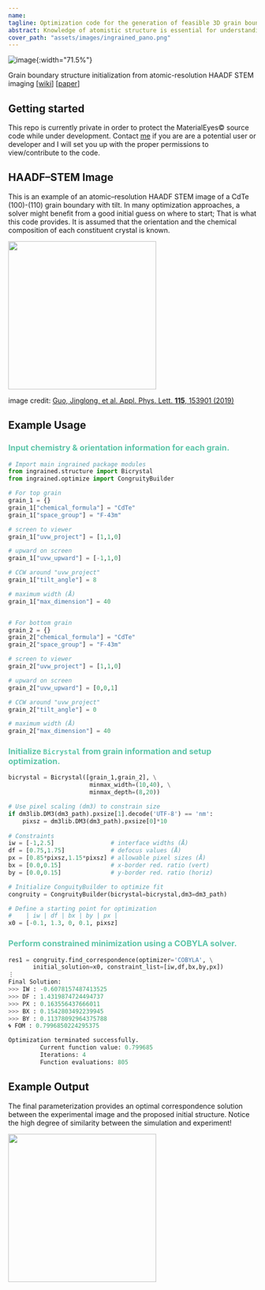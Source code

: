 ```yaml
---
name: 
tagline: Optimization code for the generation of feasible 3D grain boundary structures from atomic–resolution microscopy images.
abstract: Knowledge of atomistic structure is essential for understanding the properties of materials. While image simulation can facilitate a better understanding of the images in these instances, typical workflows for constructing atomistic models from images are manual and require expert discretion when identifying/interpreting individual features. The <code>ingrained</code> toolkit provides an automated way to generate an initial guess for the atomistic structure that balances geometrical constraints with a simulated "fit-to-image".
cover_path: "assets/images/ingrained_pano.png"
---
```


![image](https://drive.google.com/uc?export=view&id=1I28VP5ixBSQlLjvNSK9RcSi8u5TV9kG9){:width="71.5%"}

Grain boundary structure initialization from atomic-resolution HAADF STEM imaging
[[wiki](https://gitlab.com/eschwenk/ingrained/wikis/home)] [[paper](https://)]

## Getting started
This repo is currently private in order to protect the MaterialEyes&copy; source code while under development. 
Contact <a href="eschwenk@u.northwestern.edu">me</a> if you are are a potential user or developer and I will set you up with the proper permissions to view/contribute to the code.

## HAADF–STEM Image
This is an example of an atomic–resolution HAADF STEM image of a CdTe (100)-(110) grain boundary with tilt. In many optimization approaches, a solver might benefit from a good initial guess on where to start; That is what this code provides. It is assumed that the orientation and the chemical composition of each constituent crystal is known. 

<img src="https://drive.google.com/uc?export=view&id=1AVkLRqNtg9cmaJEs48yc7HJDIjooIvEQ" width="300">

image credit: <a href="https://aip.scitation.org/doi/10.1063/1.5123169">Guo, Jinglong, <it>et al.</it> Appl. Phys. Lett. <b>115</b>, 153901 (2019)</a>

## Example Usage
### <font color='#5EC6AA'>Input chemistry & orientation information for each grain.</font>
```python
# Import main ingrained package modules
from ingrained.structure import Bicrystal
from ingrained.optimize import CongruityBuilder

# For top grain
grain_1 = {}
grain_1["chemical_formula"] = "CdTe"
grain_1["space_group"] = "F-43m" 

# screen to viewer
grain_1["uvw_project"] = [1,1,0]  

# upward on screen
grain_1["uvw_upward"] = [-1,1,0] 

# CCW around "uvw_project"
grain_1["tilt_angle"] = 8

# maximum width (Å)
grain_1["max_dimension"] = 40     


# For bottom grain
grain_2 = {}
grain_2["chemical_formula"] = "CdTe"
grain_2["space_group"] = "F-43m"

# screen to viewer
grain_2["uvw_project"] = [1,1,0]

# upward on screen
grain_2["uvw_upward"] = [0,0,1]

# CCW around "uvw_project"
grain_2["tilt_angle"] = 0 

# maximum width (Å)
grain_2["max_dimension"] = 40
```
### <font color='#5EC6AA'> Initialize <code>Bicrystal</code> from grain information and setup optimization.</font> 
```python
bicrystal = Bicrystal([grain_1,grain_2], \
                       minmax_width=(10,40), \
                       minmax_depth=(8,20))

# Use pixel scaling (dm3) to constrain size
if dm3lib.DM3(dm3_path).pxsize[1].decode('UTF-8') == 'nm':
    pixsz = dm3lib.DM3(dm3_path).pxsize[0]*10
    
# Constraints 
iw = [-1,2.5]                # interface widths (Å)
df = [0.75,1.75]             # defocus values (Å)
px = [0.85*pixsz,1.15*pixsz] # allowable pixel sizes (Å)
bx = [0.0,0.15]              # x-border red. ratio (vert) 
by = [0.0,0.15]              # y-border red. ratio (horiz)

# Initialize ConguityBuilder to optimize fit 
congruity = CongruityBuilder(bicrystal=bicrystal,dm3=dm3_path)

# Define a starting point for optimization 
#    | iw | df | bx | by | px |
x0 = [-0.1, 1.3, 0, 0.1, pixsz]
```
### <font color='#5EC6AA'> Perform <b>constrained</b> minimization using a COBYLA solver.</font>
```python
res1 = congruity.find_correspondence(optimizer='COBYLA', \
       initial_solution=x0, constraint_list=[iw,df,bx,by,px])
⋮
Final Solution: 
>>> IW : -0.6078157487413525
>>> DF : 1.4319874724494737
>>> PX : 0.163556437666011
>>> BX : 0.1542803492239945
>>> BY : 0.11378092964375788
🌀 FOM : 0.7996850224295375 

Optimization terminated successfully.
         Current function value: 0.799685
         Iterations: 4
         Function evaluations: 805
```
## Example Output
The final parameterization provides an optimal correspondence solution between the experimental image and the proposed initial structure. Notice the high degree of similarity between the simulation and experiment!

<img src='https://drive.google.com/uc?export=view&id=1VIIjrKQ99OKIwCepBL4bjWnKo3MaAuoA' width="300">
